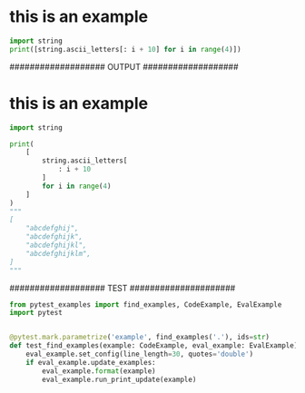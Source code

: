 # this is an example

```py
import string
print([string.ascii_letters[: i + 10] for i in range(4)])
```
################### OUTPUT ###################
# this is an example

```py
import string

print(
    [
        string.ascii_letters[
            : i + 10
        ]
        for i in range(4)
    ]
)
"""
[
    "abcdefghij",
    "abcdefghijk",
    "abcdefghijkl",
    "abcdefghijklm",
]
"""
```
################### TEST #####################
```py
from pytest_examples import find_examples, CodeExample, EvalExample
import pytest


@pytest.mark.parametrize('example', find_examples('.'), ids=str)
def test_find_examples(example: CodeExample, eval_example: EvalExample):
    eval_example.set_config(line_length=30, quotes='double')
    if eval_example.update_examples:
        eval_example.format(example)
        eval_example.run_print_update(example)
```
